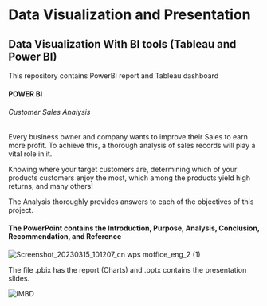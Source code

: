 # Data Visualization and Presentation
## Data Visualization With BI tools (Tableau and Power BI)
This repository contains PowerBI report and Tableau dashboard

#### POWER BI
###### Customer Sales Analysis
Every business owner and company wants to improve their Sales to earn more profit. To achieve this, a thorough analysis of sales records will play a vital role in it. 

Knowing where your target customers are, determining which of your products customers enjoy the most, which among the products yield high returns, and many others!

The Analysis thoroughly provides answers to each of the objectives of this project. 
#### The PowerPoint contains the Introduction, Purpose, Analysis, Conclusion, Recommendation, and Reference

![Screenshot_20230315_101207_cn wps moffice_eng_2 (1)](https://user-images.githubusercontent.com/105982006/227765613-5e2254b5-3b40-4e9e-9383-ad23595f4300.jpg)

The file .pbix has the report (Charts) and .pptx contains the presentation slides.

![IMBD](https://user-images.githubusercontent.com/105982006/227764835-f0aa2e63-dd37-4fb6-bfcc-0589d87a7391.png)
